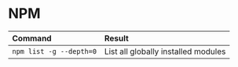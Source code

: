 # NPM

| Command                 | Result                              |
| :---------------------- | :---------------------------------- |
| `npm list -g --depth=0` | List all globally installed modules |

